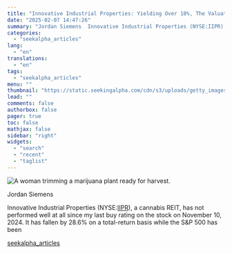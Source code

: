 ```yaml
---
title: "Innovative Industrial Properties: Yielding Over 10%, The Valuation Is Substantially De-Risked"
date: "2025-02-07 14:47:26"
summary: "Jordan Siemens  Innovative Industrial Properties (NYSE:IIPR), a cannabis REIT, has not performed well at all since my last buy rating on the stock on November 10, 2024. It has fallen by 28.6% on a total-return basis while the S&amp;P 500 has been"
categories:
  - "seekalpha_articles"
lang:
  - "en"
translations:
  - "en"
tags:
  - "seekalpha_articles"
menu: ""
thumbnail: "https://static.seekingalpha.com/cdn/s3/uploads/getty_images/1143099456/image_1143099456.jpg"
lead: ""
comments: false
authorbox: false
pager: true
toc: false
mathjax: false
sidebar: "right"
widgets:
  - "search"
  - "recent"
  - "taglist"
---
```


![A woman trimming a marijuana plant ready for harvest.](https://static.seekingalpha.com/cdn/s3/uploads/getty_images/1143099456/image_1143099456.jpg?io=getty-c-w750) 



Jordan Siemens





Innovative Industrial Properties (NYSE:[IIPR](https://seekingalpha.com/symbol/IIPR "Innovative Industrial Properties, Inc.")), a cannabis REIT, has not performed well at all since my last buy rating on the stock on November 10, 2024. It has fallen by 28.6% on a total-return basis while the S&P 500 has been

[seekalpha_articles](https://seekingalpha.com/article/4755999-innovative-industrial-properties-yielding-over-10-percent-the-valuation-is-substantially-de-risked)

